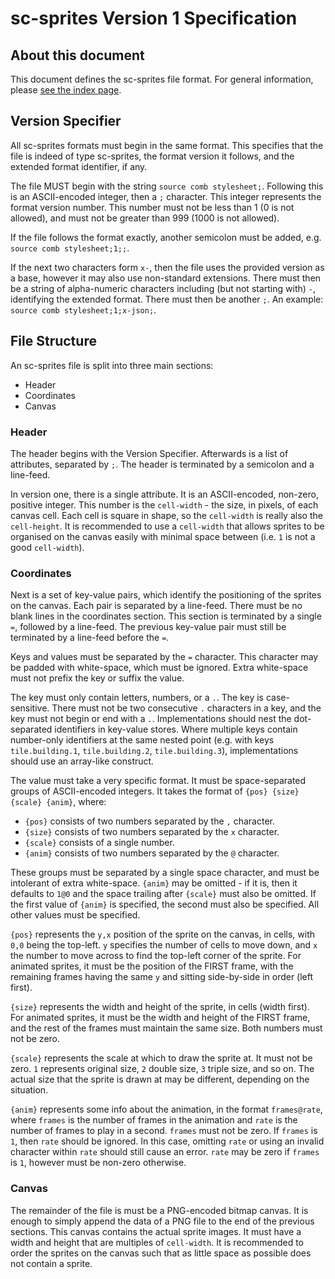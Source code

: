 # sc-sprites Version 1 Specification

## About this document

This document defines the sc-sprites file format. For general information,
please [see the index page](..).


## Version Specifier

All sc-sprites formats must begin in the same format. This specifies that the
file is indeed of type sc-sprites, the format version it follows, and the
extended format identifier, if any.

The file MUST begin with the string `source comb stylesheet;`. Following this is
an ASCII-encoded integer, then a `;` character. This integer represents the
format version number. This number must not be less than 1 (0 is not allowed),
and must not be greater than 999 (1000 is not allowed).

If the file follows the format exactly, another semicolon must be added, e.g.
`source comb stylesheet;1;;`.

If the next two characters form `x-`, then the file uses the provided version
as a base, however it may also use non-standard extensions. There must then be a
string of alpha-numeric characters including (but not starting with) `-`,
identifying the extended format. There must then be another `;`. An example:
`source comb stylesheet;1;x-json;`.


## File Structure

An sc-sprites file is split into three main sections:

- Header
- Coordinates
- Canvas


### Header

The header begins with the Version Specifier. Afterwards is a list of
attributes, separated by `;`. The header is terminated by a semicolon and a
line-feed.

In version one, there is a single attribute. It is an ASCII-encoded, non-zero,
positive integer. This number is the `cell-width` - the size, in pixels, of each
canvas cell. Each cell is square in shape, so the `cell-width` is really also
the `cell-height`. It is recommended to use a `cell-width` that allows sprites
to be organised on the canvas easily with minimal space between (i.e. `1` is not
a good `cell-width`).


### Coordinates

Next is a set of key-value pairs, which identify the positioning of the sprites
on the canvas. Each pair is separated by a line-feed. There must be no blank
lines in the coordinates section. This section is terminated by a single `=`,
followed by a line-feed. The previous key-value pair must still be terminated by
a line-feed before the `=`.

Keys and values must be separated by the `=` character. This character may be
padded with white-space, which must be ignored. Extra white-space must not
prefix the key or suffix the value.

The key must only contain letters, numbers, or a `.`. The key is case-sensitive.
There must not be two consecutive `.` characters in a key, and the key must not
begin or end with a `.`. Implementations should nest the dot-separated
identifiers in key-value stores. Where multiple keys contain number-only
identifiers at the same nested point (e.g. with keys `tile.building.1`,
`tile.building.2`, `tile.building.3`), implementations should use an array-like
construct.

The value must take a very specific format. It must be space-separated groups of
ASCII-encoded integers. It takes the format of `{pos} {size} {scale} {anim}`,
where:

- `{pos}` consists of two numbers separated by the `,` character.
- `{size}` consists of two numbers separated by the `x` character.
- `{scale}` consists of a single number.
- `{anim}` consists of two numbers separated by the `@` character.

These groups must be separated by a single space character, and must be
intolerant of extra white-space. `{anim}` may be omitted - if it is, then it
defaults to `1@0` and the space trailing after `{scale}` must also be omitted.
If the first value of `{anim}` is specified, the second must also be specified.
All other values must be specified.

`{pos}` represents the `y,x` position of the sprite on the canvas, in cells,
with `0,0` being the top-left. `y` specifies the number of cells to move down,
and `x` the number to move across to find the top-left corner of the sprite. For
animated sprites, it must be the position of the FIRST frame, with the remaining
frames having the same `y` and sitting side-by-side in order (left first).

`{size}` represents the width and height of the sprite, in cells (width first).
For animated sprites, it must be the width and height of the FIRST frame, and
the rest of the frames must maintain the same size. Both numbers must not be
zero.

`{scale}` represents the scale at which to draw the sprite at. It must not be
zero. `1` represents original size, `2` double size, `3` triple size, and so on.
The actual size that the sprite is drawn at may be different, depending on the
situation.

`{anim}` represents some info about the animation, in the format `frames@rate`,
where `frames` is the number of frames in the animation and `rate` is the number
of frames to play in a second. `frames` must not be zero. If `frames` is `1`,
then `rate` should be ignored. In this case, omitting `rate` or using an invalid
character within `rate` should still cause an error. `rate` may be zero if
`frames` is `1`, however must be non-zero otherwise.


### Canvas

The remainder of the file is must be a PNG-encoded bitmap canvas. It is enough
to simply append the data of a PNG file to the end of the previous sections.
This canvas contains the actual sprite images. It must have a width and height
that are multiples of `cell-width`. It is recommended to order the sprites on
the canvas such that as little space as possible does not contain a sprite.
